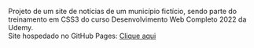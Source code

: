 Projeto de um site de notícias de um município fictício, sendo parte do treinamento em CSS3 do curso Desenvolvimento Web Completo 2022 da Udemy.
<br>
Site hospedado no GitHub Pages: <a href="https://guilhermemleite.github.io/projeto-noticias-da-cidade/">Clique aqui</a>

